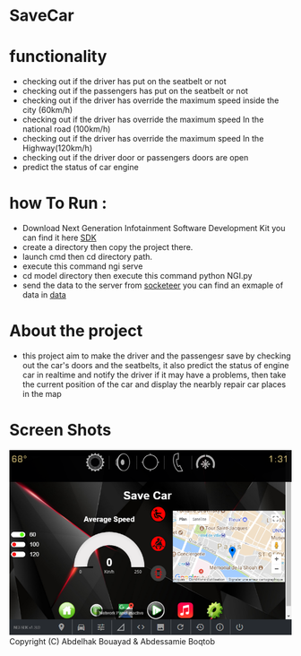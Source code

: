 # SaveCar
# functionality
- checking out if the driver has put on the seatbelt or not
- checking out if the passengers has put on the seatbelt or not
- checking out if the driver has override the maximum speed inside the city (60km/h)
- checking out if the driver has override the maximum speed In the national road (100km/h)
- checking out if the driver has override the maximum speed In the Highway(120km/h)
- checking out if the driver door or passengers doors are open
- predict the status of car engine   

# how To Run : 
- Download Next Generation Infotainment Software Development Kit you can find it here [SDK](https://developer.gm.com/ngi)
- create a directory then copy the project there. 
- launch cmd  then cd  directory path.
- execute this command ngi serve
- cd model directory then execute this  command python NGI.py
- send the data to the server from [socketeer](http://ngi-socketeer.herokuapp.com) you can find an exmaple of data in [data](data.txt)
# About the project
- this project aim to make the driver and the passengesr save by checking out the car's doors and the seatbelts, it also predict the      status of engine car in  realtime and notify the driver if it may have a problems, then take the current position of the car and display the nearbly repair car  places in the map
# Screen Shots 
![index](index.png)
Copyright (C) Abdelhak Bouayad & Abdessamie Boqtob
